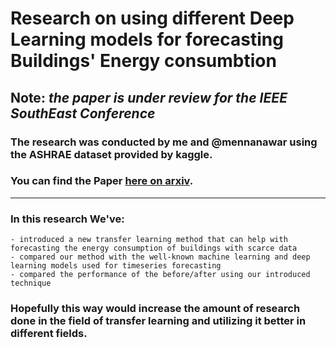 # Research on using different Deep Learning models for forecasting Buildings' Energy consumbtion
## Note: _the paper is under review for the IEEE SouthEast Conference_
### The research was conducted by me and @mennanawar using the ASHRAE dataset provided by kaggle.
### You can find the Paper [here on arxiv](https://arxiv.org/abs/2301.10663).

---------------------------------------

### In this research We've:
    - introduced a new transfer learning method that can help with forecasting the energy consumption of buildings with scarce data
    - compared our method with the well-known machine learning and deep learning models used for timeseries forecasting
    - compared the performance of the before/after using our introduced technique

### Hopefully this way would increase the amount of research done in the field of transfer learning and utilizing it better in different fields.
    
